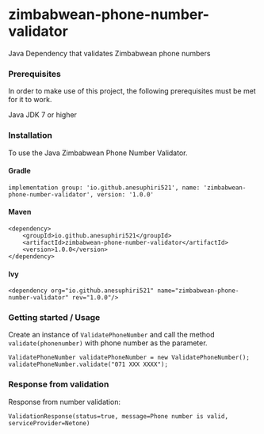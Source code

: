 # zimbabwean-phone-number-validator
Java Dependency that validates Zimbabwean phone numbers

### Prerequisites
In order to make use of this project, the following prerequisites must be met for it to work.

Java JDK 7 or higher

### Installation
To use the Java Zimbabwean Phone Number Validator. 

#### Gradle
`implementation group: 'io.github.anesuphiri521', name: 'zimbabwean-phone-number-validator', version: '1.0.0'`

#### Maven
``` 
<dependency>
    <groupId>io.github.anesuphiri521</groupId>
    <artifactId>zimbabwean-phone-number-validator</artifactId>
    <version>1.0.0</version>
</dependency> 
```

#### Ivy
`<dependency org="io.github.anesuphiri521" name="zimbabwean-phone-number-validator" rev="1.0.0"/>`

### Getting started / Usage
Create an instance of `ValidatePhoneNumber` and call the method `validate(phonenumber)` with phone number as the parameter.
``` 
ValidatePhoneNumber validatePhoneNumber = new ValidatePhoneNumber();
validatePhoneNumber.validate("071 XXX XXXX");
``` 

### Response from validation
Response from number validation:

`ValidationResponse(status=true, message=Phone number is valid, serviceProvider=Netone)`
